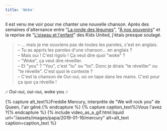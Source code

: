 ```yaml
---
title: 'Woke'
---
```


Il est venu me voir pour me chanter une nouvelle chanson. Après des semaines
d'alternance entre
"[La ronde des légumes](https://www.youtube.com/watch?v=66YC1-VHhO0)",
"[À nos souvenirs](https://www.youtube.com/watch?v=voQhp1K2TSk)" et la reprise
de "[L'oiseau et l'enfant](https://www.youtube.com/watch?v=DQH1HlQeHdo)" des
Kids United, j'étais presque soulagé.

<!-- more -->

> – … mais je me souviens pas de toutes les paroles, c'est en anglais.  
> – Tu as appris les paroles d'une chanson… en anglais ?  
> – Mais oui ! C'est rigolo ! Ça veut dire quoi "woke" ?  
> – "Woke", ça veut dire réveiller.  
> – Et "you" ? "You", c'est "tu" ou "toi". Donc je dirais "te réveiller" ou "te
> réveille". C'est quoi le contexte ?  
> – C'est la chanson de Oui-oui, où on tape dans les mains. C'est pour ça que ça
> réveille !

🎶 Oui-oui, oui-oui, woke you 🎶

{% capture alt_text%}Freddie Mercury, interprête de "We will rock you" de Queen,
l'air gêné.{% endcapture %} {% capture caption_text%}Vous l'avez
?{% endcapture %} {% include video_as_a_gif.html.liquid
url="/assets/images/papa/2019-01-16/mercury"
alt=alt_text
caption=caption_text
%}
